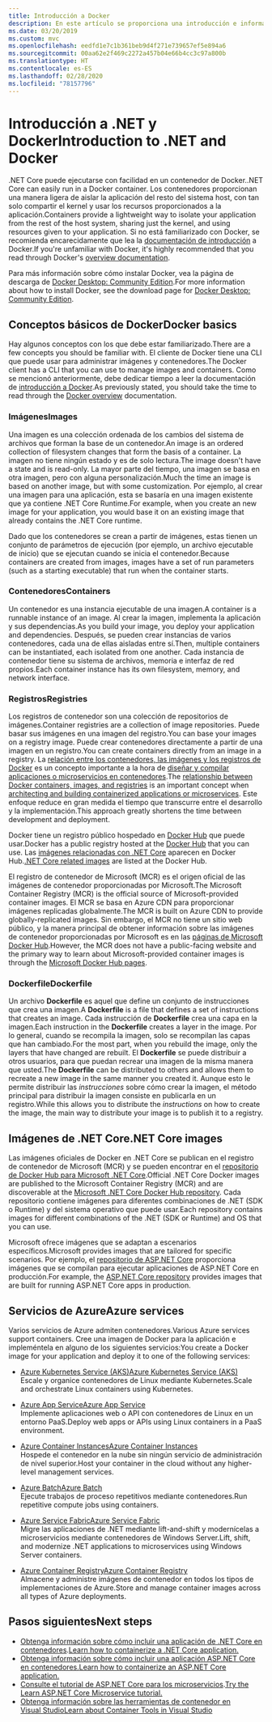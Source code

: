 ```yaml
---
title: Introducción a Docker
description: En este artículo se proporciona una introducción e información general para Docker en el contexto de una aplicación de .NET Core.
ms.date: 03/20/2019
ms.custom: mvc
ms.openlocfilehash: eedfd1e7c1b361beb9d4f271e739657ef5e894a6
ms.sourcegitcommit: 00aa62e2f469c2272a457b04e66b4cc3c97a800b
ms.translationtype: HT
ms.contentlocale: es-ES
ms.lasthandoff: 02/28/2020
ms.locfileid: "78157796"
---
```

# <a name="introduction-to-net-and-docker"></a><span data-ttu-id="57bbc-103">Introducción a .NET y Docker</span><span class="sxs-lookup"><span data-stu-id="57bbc-103">Introduction to .NET and Docker</span></span>

<span data-ttu-id="57bbc-104">.NET Core puede ejecutarse con facilidad en un contenedor de Docker.</span><span class="sxs-lookup"><span data-stu-id="57bbc-104">.NET Core can easily run in a Docker container.</span></span> <span data-ttu-id="57bbc-105">Los contenedores proporcionan una manera ligera de aislar la aplicación del resto del sistema host, con tan solo compartir el kernel y usar los recursos proporcionados a la aplicación.</span><span class="sxs-lookup"><span data-stu-id="57bbc-105">Containers provide a lightweight way to isolate your application from the rest of the host system, sharing just the kernel, and using resources given to your application.</span></span> <span data-ttu-id="57bbc-106">Si no está familiarizado con Docker, se recomienda encarecidamente que lea la [documentación de introducción](https://docs.docker.com/engine/docker-overview/) a Docker.</span><span class="sxs-lookup"><span data-stu-id="57bbc-106">If you're unfamiliar with Docker, it's highly recommended that you read through Docker's [overview documentation](https://docs.docker.com/engine/docker-overview/).</span></span>

<span data-ttu-id="57bbc-107">Para más información sobre cómo instalar Docker, vea la página de descarga de [Docker Desktop: Community Edition](https://www.docker.com/products/docker-desktop).</span><span class="sxs-lookup"><span data-stu-id="57bbc-107">For more information about how to install Docker, see the download page for [Docker Desktop: Community Edition](https://www.docker.com/products/docker-desktop).</span></span>

## <a name="docker-basics"></a><span data-ttu-id="57bbc-108">Conceptos básicos de Docker</span><span class="sxs-lookup"><span data-stu-id="57bbc-108">Docker basics</span></span>

<span data-ttu-id="57bbc-109">Hay algunos conceptos con los que debe estar familiarizado.</span><span class="sxs-lookup"><span data-stu-id="57bbc-109">There are a few concepts you should be familiar with.</span></span> <span data-ttu-id="57bbc-110">El cliente de Docker tiene una CLI que puede usar para administrar imágenes y contenedores.</span><span class="sxs-lookup"><span data-stu-id="57bbc-110">The Docker client has a CLI that you can use to manage images and containers.</span></span> <span data-ttu-id="57bbc-111">Como se mencionó anteriormente, debe dedicar tiempo a leer la documentación de [introducción a Docker](https://docs.docker.com/engine/docker-overview/).</span><span class="sxs-lookup"><span data-stu-id="57bbc-111">As previously stated, you should take the time to read through the [Docker overview](https://docs.docker.com/engine/docker-overview/) documentation.</span></span>

### <a name="images"></a><span data-ttu-id="57bbc-112">Imágenes</span><span class="sxs-lookup"><span data-stu-id="57bbc-112">Images</span></span>

<span data-ttu-id="57bbc-113">Una imagen es una colección ordenada de los cambios del sistema de archivos que forman la base de un contenedor.</span><span class="sxs-lookup"><span data-stu-id="57bbc-113">An image is an ordered collection of filesystem changes that form the basis of a container.</span></span> <span data-ttu-id="57bbc-114">La imagen no tiene ningún estado y es de solo lectura.</span><span class="sxs-lookup"><span data-stu-id="57bbc-114">The image doesn't have a state and is read-only.</span></span> <span data-ttu-id="57bbc-115">La mayor parte del tiempo, una imagen se basa en otra imagen, pero con alguna personalización.</span><span class="sxs-lookup"><span data-stu-id="57bbc-115">Much the time an image is based on another image, but with some customization.</span></span> <span data-ttu-id="57bbc-116">Por ejemplo, al crear una imagen para una aplicación, esta se basaría en una imagen existente que ya contiene .NET Core Runtime.</span><span class="sxs-lookup"><span data-stu-id="57bbc-116">For example, when you create an new image for your application, you would base it on an existing image that already contains the .NET Core runtime.</span></span>

<span data-ttu-id="57bbc-117">Dado que los contenedores se crean a partir de imágenes, estas tienen un conjunto de parámetros de ejecución (por ejemplo, un archivo ejecutable de inicio) que se ejecutan cuando se inicia el contenedor.</span><span class="sxs-lookup"><span data-stu-id="57bbc-117">Because containers are created from images, images have a set of run parameters (such as a starting executable) that run when the container starts.</span></span>

### <a name="containers"></a><span data-ttu-id="57bbc-118">Contenedores</span><span class="sxs-lookup"><span data-stu-id="57bbc-118">Containers</span></span>

<span data-ttu-id="57bbc-119">Un contenedor es una instancia ejecutable de una imagen.</span><span class="sxs-lookup"><span data-stu-id="57bbc-119">A container is a runnable instance of an image.</span></span> <span data-ttu-id="57bbc-120">Al crear la imagen, implementa la aplicación y sus dependencias.</span><span class="sxs-lookup"><span data-stu-id="57bbc-120">As you build your image, you deploy your application and dependencies.</span></span> <span data-ttu-id="57bbc-121">Después, se pueden crear instancias de varios contenedores, cada una de ellas aisladas entre sí.</span><span class="sxs-lookup"><span data-stu-id="57bbc-121">Then, multiple containers can be instantiated, each isolated from one another.</span></span> <span data-ttu-id="57bbc-122">Cada instancia de contenedor tiene su sistema de archivos, memoria e interfaz de red propios.</span><span class="sxs-lookup"><span data-stu-id="57bbc-122">Each container instance has its own filesystem, memory, and network interface.</span></span>

### <a name="registries"></a><span data-ttu-id="57bbc-123">Registros</span><span class="sxs-lookup"><span data-stu-id="57bbc-123">Registries</span></span>

<span data-ttu-id="57bbc-124">Los registros de contenedor son una colección de repositorios de imágenes.</span><span class="sxs-lookup"><span data-stu-id="57bbc-124">Container registries are a collection of image repositories.</span></span> <span data-ttu-id="57bbc-125">Puede basar sus imágenes en una imagen del registro.</span><span class="sxs-lookup"><span data-stu-id="57bbc-125">You can base your images on a registry image.</span></span> <span data-ttu-id="57bbc-126">Puede crear contenedores directamente a partir de una imagen en un registro.</span><span class="sxs-lookup"><span data-stu-id="57bbc-126">You can create containers directly from an image in a registry.</span></span> <span data-ttu-id="57bbc-127">La [relación entre los contenedores, las imágenes y los registros de Docker](../../architecture/microservices/container-docker-introduction/docker-containers-images-registries.md) es un concepto importante a la hora de [diseñar y compilar aplicaciones o microservicios en contenedores](../../architecture/microservices/architect-microservice-container-applications/index.md).</span><span class="sxs-lookup"><span data-stu-id="57bbc-127">The [relationship between Docker containers, images, and registries](../../architecture/microservices/container-docker-introduction/docker-containers-images-registries.md) is an important concept when [architecting and building containerized applications or microservices](../../architecture/microservices/architect-microservice-container-applications/index.md).</span></span> <span data-ttu-id="57bbc-128">Este enfoque reduce en gran medida el tiempo que transcurre entre el desarrollo y la implementación.</span><span class="sxs-lookup"><span data-stu-id="57bbc-128">This approach greatly shortens the time between development and deployment.</span></span>

<span data-ttu-id="57bbc-129">Docker tiene un registro público hospedado en [Docker Hub](https://hub.docker.com/) que puede usar.</span><span class="sxs-lookup"><span data-stu-id="57bbc-129">Docker has a public registry hosted at the [Docker Hub](https://hub.docker.com/) that you can use.</span></span> <span data-ttu-id="57bbc-130">Las [imágenes relacionadas con .NET Core](https://hub.docker.com/_/microsoft-dotnet-core/) aparecen en Docker Hub.</span><span class="sxs-lookup"><span data-stu-id="57bbc-130">[.NET Core related images](https://hub.docker.com/_/microsoft-dotnet-core/) are listed at the Docker Hub.</span></span>

<span data-ttu-id="57bbc-131">El registro de contenedor de Microsoft (MCR) es el origen oficial de las imágenes de contenedor proporcionadas por Microsoft.</span><span class="sxs-lookup"><span data-stu-id="57bbc-131">The Microsoft Container Registry (MCR) is the official source of Microsoft-provided container images.</span></span> <span data-ttu-id="57bbc-132">El MCR se basa en Azure CDN para proporcionar imágenes replicadas globalmente.</span><span class="sxs-lookup"><span data-stu-id="57bbc-132">The MCR is built on Azure CDN to provide globally-replicated images.</span></span> <span data-ttu-id="57bbc-133">Sin embargo, el MCR no tiene un sitio web público, y la manera principal de obtener información sobre las imágenes de contenedor proporcionadas por Microsoft es en las [páginas de Microsoft Docker Hub](https://hub.docker.com/_/microsoft-dotnet-core/).</span><span class="sxs-lookup"><span data-stu-id="57bbc-133">However, the MCR does not have a public-facing website and the primary way to learn about Microsoft-provided container images is through the [Microsoft Docker Hub pages](https://hub.docker.com/_/microsoft-dotnet-core/).</span></span>

### <a name="dockerfile"></a><span data-ttu-id="57bbc-134">Dockerfile</span><span class="sxs-lookup"><span data-stu-id="57bbc-134">Dockerfile</span></span>

<span data-ttu-id="57bbc-135">Un archivo **Dockerfile** es aquel que define un conjunto de instrucciones que crea una imagen.</span><span class="sxs-lookup"><span data-stu-id="57bbc-135">A **Dockerfile** is a file that defines a set of instructions that creates an image.</span></span> <span data-ttu-id="57bbc-136">Cada instrucción de **Dockerfile** crea una capa en la imagen.</span><span class="sxs-lookup"><span data-stu-id="57bbc-136">Each instruction in the **Dockerfile** creates a layer in the image.</span></span> <span data-ttu-id="57bbc-137">Por lo general, cuando se recompila la imagen, solo se recompilan las capas que han cambiado.</span><span class="sxs-lookup"><span data-stu-id="57bbc-137">For the most part, when you rebuild the image, only the layers that have changed are rebuilt.</span></span> <span data-ttu-id="57bbc-138">El **Dockerfile** se puede distribuir a otros usuarios, para que puedan recrear una imagen de la misma manera que usted.</span><span class="sxs-lookup"><span data-stu-id="57bbc-138">The **Dockerfile** can be distributed to others and allows them to recreate a new image in the same manner you created it.</span></span> <span data-ttu-id="57bbc-139">Aunque esto le permite distribuir las *instrucciones* sobre cómo crear la imagen, el método principal para distribuir la imagen consiste en publicarla en un registro.</span><span class="sxs-lookup"><span data-stu-id="57bbc-139">While this allows you to distribute the *instructions* on how to create the image, the main way to distribute your image is to publish it to a registry.</span></span>

## <a name="net-core-images"></a><span data-ttu-id="57bbc-140">Imágenes de .NET Core</span><span class="sxs-lookup"><span data-stu-id="57bbc-140">.NET Core images</span></span>

<span data-ttu-id="57bbc-141">Las imágenes oficiales de Docker en .NET Core se publican en el registro de contenedor de Microsoft (MCR) y se pueden encontrar en el [repositorio de Docker Hub para Microsoft .NET Core](https://hub.docker.com/_/microsoft-dotnet-core/).</span><span class="sxs-lookup"><span data-stu-id="57bbc-141">Official .NET Core Docker images are published to the Microsoft Container Registry (MCR) and are discoverable at the [Microsoft .NET Core Docker Hub repository](https://hub.docker.com/_/microsoft-dotnet-core/).</span></span> <span data-ttu-id="57bbc-142">Cada repositorio contiene imágenes para diferentes combinaciones de .NET (SDK o Runtime) y del sistema operativo que puede usar.</span><span class="sxs-lookup"><span data-stu-id="57bbc-142">Each repository contains images for different combinations of the .NET (SDK or Runtime) and OS that you can use.</span></span>

<span data-ttu-id="57bbc-143">Microsoft ofrece imágenes que se adaptan a escenarios específicos.</span><span class="sxs-lookup"><span data-stu-id="57bbc-143">Microsoft provides images that are tailored for specific scenarios.</span></span> <span data-ttu-id="57bbc-144">Por ejemplo, el [repositorio de ASP.NET Core](https://hub.docker.com/_/microsoft-dotnet-core-aspnet/) proporciona imágenes que se compilan para ejecutar aplicaciones de ASP.NET Core en producción.</span><span class="sxs-lookup"><span data-stu-id="57bbc-144">For example, the [ASP.NET Core repository](https://hub.docker.com/_/microsoft-dotnet-core-aspnet/) provides images that are built for running ASP.NET Core apps in production.</span></span>

## <a name="azure-services"></a><span data-ttu-id="57bbc-145">Servicios de Azure</span><span class="sxs-lookup"><span data-stu-id="57bbc-145">Azure services</span></span>

<span data-ttu-id="57bbc-146">Varios servicios de Azure admiten contenedores.</span><span class="sxs-lookup"><span data-stu-id="57bbc-146">Various Azure services support containers.</span></span> <span data-ttu-id="57bbc-147">Cree una imagen de Docker para la aplicación e impleméntela en alguno de los siguientes servicios:</span><span class="sxs-lookup"><span data-stu-id="57bbc-147">You create a Docker image for your application and deploy it to one of the following services:</span></span>

- <span data-ttu-id="57bbc-148">[Azure Kubernetes Service (AKS)](https://azure.microsoft.com/services/kubernetes-service/)</span><span class="sxs-lookup"><span data-stu-id="57bbc-148">[Azure Kubernetes Service (AKS)](https://azure.microsoft.com/services/kubernetes-service/)</span></span>\
<span data-ttu-id="57bbc-149">Escale y organice contenedores de Linux mediante Kubernetes.</span><span class="sxs-lookup"><span data-stu-id="57bbc-149">Scale and orchestrate Linux containers using Kubernetes.</span></span>

- <span data-ttu-id="57bbc-150">[Azure App Service](https://azure.microsoft.com/services/app-service/containers/)</span><span class="sxs-lookup"><span data-stu-id="57bbc-150">[Azure App Service](https://azure.microsoft.com/services/app-service/containers/)</span></span>\
<span data-ttu-id="57bbc-151">Implemente aplicaciones web o API con contenedores de Linux en un entorno PaaS.</span><span class="sxs-lookup"><span data-stu-id="57bbc-151">Deploy web apps or APIs using Linux containers in a PaaS environment.</span></span>

- <span data-ttu-id="57bbc-152">[Azure Container Instances](https://azure.microsoft.com/services/container-instances/)</span><span class="sxs-lookup"><span data-stu-id="57bbc-152">[Azure Container Instances](https://azure.microsoft.com/services/container-instances/)</span></span>\
<span data-ttu-id="57bbc-153">Hospede el contenedor en la nube sin ningún servicio de administración de nivel superior.</span><span class="sxs-lookup"><span data-stu-id="57bbc-153">Host your container in the cloud without any higher-level management services.</span></span>

- <span data-ttu-id="57bbc-154">[Azure Batch](https://azure.microsoft.com/services/batch/)</span><span class="sxs-lookup"><span data-stu-id="57bbc-154">[Azure Batch](https://azure.microsoft.com/services/batch/)</span></span>\
<span data-ttu-id="57bbc-155">Ejecute trabajos de proceso repetitivos mediante contenedores.</span><span class="sxs-lookup"><span data-stu-id="57bbc-155">Run repetitive compute jobs using containers.</span></span>

- <span data-ttu-id="57bbc-156">[Azure Service Fabric](https://azure.microsoft.com/services/service-fabric/)</span><span class="sxs-lookup"><span data-stu-id="57bbc-156">[Azure Service Fabric](https://azure.microsoft.com/services/service-fabric/)</span></span>\
<span data-ttu-id="57bbc-157">Migre las aplicaciones de .NET mediante lift-and-shift y modernícelas a microservicios mediante contenedores de Windows Server.</span><span class="sxs-lookup"><span data-stu-id="57bbc-157">Lift, shift, and modernize .NET applications to microservices using Windows Server containers.</span></span>

- <span data-ttu-id="57bbc-158">[Azure Container Registry](https://azure.microsoft.com/services/container-registry/)</span><span class="sxs-lookup"><span data-stu-id="57bbc-158">[Azure Container Registry](https://azure.microsoft.com/services/container-registry/)</span></span>\
<span data-ttu-id="57bbc-159">Almacene y administre imágenes de contenedor en todos los tipos de implementaciones de Azure.</span><span class="sxs-lookup"><span data-stu-id="57bbc-159">Store and manage container images across all types of Azure deployments.</span></span>

## <a name="next-steps"></a><span data-ttu-id="57bbc-160">Pasos siguientes</span><span class="sxs-lookup"><span data-stu-id="57bbc-160">Next steps</span></span>

- <span data-ttu-id="57bbc-161">[Obtenga información sobre cómo incluir una aplicación de .NET Core en contenedores](build-container.md).</span><span class="sxs-lookup"><span data-stu-id="57bbc-161">[Learn how to containerize a .NET Core application.](build-container.md)</span></span>
- [<span data-ttu-id="57bbc-162">Obtenga información sobre cómo incluir una aplicación ASP.NET Core en contenedores.</span><span class="sxs-lookup"><span data-stu-id="57bbc-162">Learn how to containerize an ASP.NET Core application.</span></span>](/aspnet/core/host-and-deploy/docker/building-net-docker-images)
- <span data-ttu-id="57bbc-163">[Consulte el tutorial de ASP.NET Core para los microservicios](https://dotnet.microsoft.com/learn/web/aspnet-microservice-tutorial/intro).</span><span class="sxs-lookup"><span data-stu-id="57bbc-163">[Try the Learn ASP.NET Core Microservice tutorial.](https://dotnet.microsoft.com/learn/web/aspnet-microservice-tutorial/intro)</span></span>
- [<span data-ttu-id="57bbc-164">Obtenga información sobre las herramientas de contenedor en Visual Studio</span><span class="sxs-lookup"><span data-stu-id="57bbc-164">Learn about Container Tools in Visual Studio</span></span>](/visualstudio/containers/overview)
